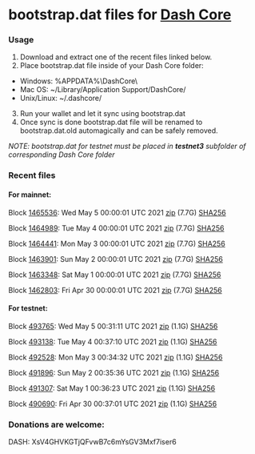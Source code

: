 # bootstrap.dat files for [Dash Core](https://github.com/dashpay/dash)

### Usage

1. Download and extract one of the recent files linked below.
2. Place bootstrap.dat file inside of your Dash Core folder:
 - Windows: %APPDATA%\DashCore\
 - Mac OS: ~/Library/Application Support/DashCore/
 - Unix/Linux: ~/.dashcore/
3. Run your wallet and let it sync using bootstrap.dat
4. Once sync is done bootstrap.dat file will be renamed to bootstrap.dat.old automagically and can be safely removed.

_NOTE: bootstrap.dat for testnet must be placed in **testnet3** subfolder of corresponding Dash Core folder_

### Recent files

#### For mainnet:

Block [1465536](https://insight.dash.org/insight/block/0000000000000000a7c766be0d4eeac969f392903f3200944627b02bbdb691c8): Wed May  5 00:00:01 UTC 2021 [zip](https://dash-bootstrap.ams3.digitaloceanspaces.com/mainnet/2021-05-05/bootstrap.dat.zip) (7.7G) [SHA256](https://dash-bootstrap.ams3.digitaloceanspaces.com/mainnet/2021-05-05/sha256.txt)

Block [1464989](https://insight.dash.org/insight/block/000000000000000f9b8bdd255a4cc64c24c9d3412a213f7032878272b47876b0): Tue May  4 00:00:01 UTC 2021 [zip](https://dash-bootstrap.ams3.digitaloceanspaces.com/mainnet/2021-05-04/bootstrap.dat.zip) (7.7G) [SHA256](https://dash-bootstrap.ams3.digitaloceanspaces.com/mainnet/2021-05-04/sha256.txt)

Block [1464441](https://insight.dash.org/insight/block/000000000000000353cc0f4730d04c3a98919a790c3d83273de018bf1643f6ba): Mon May  3 00:00:01 UTC 2021 [zip](https://dash-bootstrap.ams3.digitaloceanspaces.com/mainnet/2021-05-03/bootstrap.dat.zip) (7.7G) [SHA256](https://dash-bootstrap.ams3.digitaloceanspaces.com/mainnet/2021-05-03/sha256.txt)

Block [1463901](https://insight.dash.org/insight/block/000000000000000fd369e43c3c8ed84c177285e4ea18e86f4b8bdf942ad08212): Sun May  2 00:00:01 UTC 2021 [zip](https://dash-bootstrap.ams3.digitaloceanspaces.com/mainnet/2021-05-02/bootstrap.dat.zip) (7.7G) [SHA256](https://dash-bootstrap.ams3.digitaloceanspaces.com/mainnet/2021-05-02/sha256.txt)

Block [1463348](https://insight.dash.org/insight/block/000000000000000d566771296a89715b60b46ac443e507ef86f51330081344a0): Sat May  1 00:00:01 UTC 2021 [zip](https://dash-bootstrap.ams3.digitaloceanspaces.com/mainnet/2021-05-01/bootstrap.dat.zip) (7.7G) [SHA256](https://dash-bootstrap.ams3.digitaloceanspaces.com/mainnet/2021-05-01/sha256.txt)

Block [1462803](https://insight.dash.org/insight/block/00000000000000001f2c6b9b6c069ef0169d97511eaff9441c716e29c25238d2): Fri Apr 30 00:00:01 UTC 2021 [zip](https://dash-bootstrap.ams3.digitaloceanspaces.com/mainnet/2021-04-30/bootstrap.dat.zip) (7.7G) [SHA256](https://dash-bootstrap.ams3.digitaloceanspaces.com/mainnet/2021-04-30/sha256.txt)


#### For testnet:

Block [493765](https://testnet-insight.dashevo.org/insight/block/000000f983722334893f52b43d544e4760e16ad8a61ba1dfee1c2276b45a7603): Wed May  5 00:31:11 UTC 2021 [zip](https://dash-bootstrap.ams3.digitaloceanspaces.com/testnet/2021-05-05/bootstrap.dat.zip) (1.1G) [SHA256](https://dash-bootstrap.ams3.digitaloceanspaces.com/testnet/2021-05-05/sha256.txt)

Block [493138](https://testnet-insight.dashevo.org/insight/block/00000040a663c2ea6c506677ad036dcb17cd567bd4fbd230d5669f83502e97f0): Tue May  4 00:37:10 UTC 2021 [zip](https://dash-bootstrap.ams3.digitaloceanspaces.com/testnet/2021-05-04/bootstrap.dat.zip) (1.1G) [SHA256](https://dash-bootstrap.ams3.digitaloceanspaces.com/testnet/2021-05-04/sha256.txt)

Block [492528](https://testnet-insight.dashevo.org/insight/block/000000149789d2a040442db74ac49d0383e803365dc28c28fc84b1f3f2e5aa64): Mon May  3 00:34:32 UTC 2021 [zip](https://dash-bootstrap.ams3.digitaloceanspaces.com/testnet/2021-05-03/bootstrap.dat.zip) (1.1G) [SHA256](https://dash-bootstrap.ams3.digitaloceanspaces.com/testnet/2021-05-03/sha256.txt)

Block [491896](https://testnet-insight.dashevo.org/insight/block/000000d7b0434a199b14f48c80d28912a3beff4dd03b93459b6acadb1efa3a59): Sun May  2 00:35:36 UTC 2021 [zip](https://dash-bootstrap.ams3.digitaloceanspaces.com/testnet/2021-05-02/bootstrap.dat.zip) (1.1G) [SHA256](https://dash-bootstrap.ams3.digitaloceanspaces.com/testnet/2021-05-02/sha256.txt)

Block [491307](https://testnet-insight.dashevo.org/insight/block/00000284187bd3fd5fd38d7d98547ffeb1c2d4500e776001f26ec36f17309bbb): Sat May  1 00:36:23 UTC 2021 [zip](https://dash-bootstrap.ams3.digitaloceanspaces.com/testnet/2021-05-01/bootstrap.dat.zip) (1.1G) [SHA256](https://dash-bootstrap.ams3.digitaloceanspaces.com/testnet/2021-05-01/sha256.txt)

Block [490690](https://testnet-insight.dashevo.org/insight/block/000000c6d6bb6d1257ac0a3257e87b94a09b16600a4d7b384aa93bc668a80704): Fri Apr 30 00:37:01 UTC 2021 [zip](https://dash-bootstrap.ams3.digitaloceanspaces.com/testnet/2021-04-30/bootstrap.dat.zip) (1.1G) [SHA256](https://dash-bootstrap.ams3.digitaloceanspaces.com/testnet/2021-04-30/sha256.txt)


### Donations are welcome:

DASH: XsV4GHVKGTjQFvwB7c6mYsGV3Mxf7iser6
